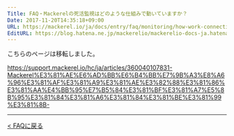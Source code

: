 ```yaml
---
Title: FAQ・Mackerelの死活監視はどのような仕組みで動いていますか？
Date: 2017-11-20T14:35:18+09:00
URL: https://mackerel.io/ja/docs/entry/faq/monitoring/how-work-connectivity-monitoring
EditURL: https://blog.hatena.ne.jp/mackerelio/mackerelio-docs-ja.hatenablog.mackerel.io/atom/entry/8599973812318611343
---
```


こちらのページは移転しました。

https://support.mackerel.io/hc/ja/articles/360040107831-Mackerel%E3%81%AE%E6%AD%BB%E6%B4%BB%E7%9B%A3%E8%A6%96%E3%81%AF%E3%81%A9%E3%81%AE%E3%82%88%E3%81%86%E3%81%AA%E4%BB%95%E7%B5%84%E3%81%BF%E3%81%A7%E5%8B%95%E3%81%84%E3%81%A6%E3%81%84%E3%81%BE%E3%81%99%E3%81%8B-

---

[< FAQに戻る](https://mackerel.io/ja/docs/entry/faq)
